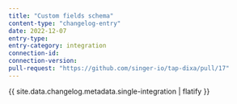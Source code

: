 ```yaml
---
title: "Custom fields schema"
content-type: "changelog-entry"
date: 2022-12-07
entry-type: 
entry-category: integration
connection-id: 
connection-version: 
pull-request: "https://github.com/singer-io/tap-dixa/pull/17"
---
```

{{ site.data.changelog.metadata.single-integration | flatify }}